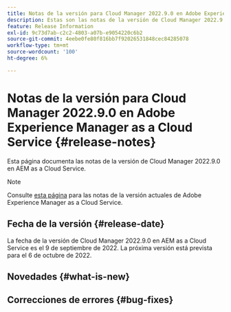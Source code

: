 ```yaml
---
title: Notas de la versión para Cloud Manager 2022.9.0 en Adobe Experience Manager as a Cloud Service
description: Estas son las notas de la versión de Cloud Manager 2022.9.0 en AEM as a Cloud Service.
feature: Release Information
exl-id: 9c73d7ab-c2c2-4803-a07b-e9054220c6b2
source-git-commit: 4eebe0fe80f816bb7f92026531848cec84285078
workflow-type: tm+mt
source-wordcount: '100'
ht-degree: 6%

---
```



# Notas de la versión para Cloud Manager 2022.9.0 en Adobe Experience Manager as a Cloud Service {#release-notes}

Esta página documenta las notas de la versión de Cloud Manager 2022.9.0 en AEM as a Cloud Service.

>[!NOTE]
>
>Consulte [esta página](/help/release-notes/release-notes-cloud/release-notes-current.md) para las notas de la versión actuales de Adobe Experience Manager as a Cloud Service.

## Fecha de la versión {#release-date}

La fecha de la versión de Cloud Manager 2022.9.0 en AEM as a Cloud Service es el 9 de septiembre de 2022. La próxima versión está prevista para el 6 de octubre de 2022.

## Novedades {#what-is-new}

## Correcciones de errores {#bug-fixes}

